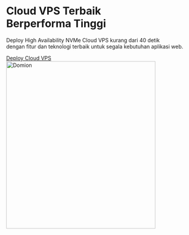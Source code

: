 <div class="container mx-auto">
  <div class="flex flex-col md:flex-row items-center h-[850px] md:h-[550px] gap-8 md:gap-0 pt-12 mt:pt-0">
    <div data-aos="fade-up" class="w-full md:w-[55%] aos-init aos-animate">
      <h1 class="text-4xl md:text-5xl font-semibold text-white leading-snug">Cloud VPS Terbaik<br> Berperforma Tinggi</h1>
      <p class="text-white text-xl leading-relaxed my-8">Deploy High Availability NVMe Cloud VPS kurang dari 40 detik <br class="hidden md:inline-block"> dengan fitur dan teknologi terbaik untuk segala kebutuhan aplikasi web.</p>
      <a href="#product" type="button" class="inline-block px-6 py-2 text-white transition duration-200 bg-green-500 rounded shadow-lg hover:bg-green-600 font-semibold">
        Deploy Cloud VPS
      </a>
    </div>
    <div data-aos="fade-up-left" data-aos-delay="100" class="w-auto flex items-center justify-center aos-init aos-animate">
      <img class="animate-flying scale-80 md:scale-100" loading="lazy" src="//static.domainesia.com/assets/images/cloud-vps/domion.svg" alt="Domion" width="400" height="449">
    </div>
  </div>
</div>
